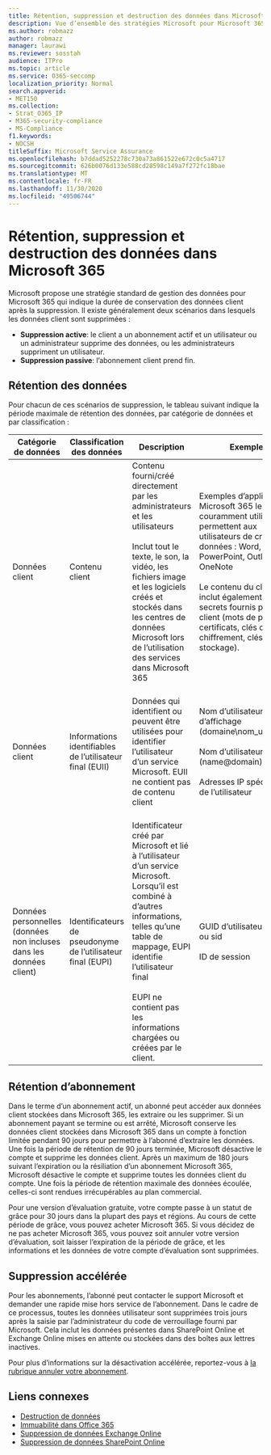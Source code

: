 ```yaml
---
title: Rétention, suppression et destruction des données dans Microsoft 365
description: Vue d’ensemble des stratégies Microsoft pour Microsoft 365 concernant la rétention, la suppression et la destruction des données.
ms.author: robmazz
author: robmazz
manager: laurawi
ms.reviewer: sosstah
audience: ITPro
ms.topic: article
ms.service: O365-seccomp
localization_priority: Normal
search.appverid:
- MET150
ms.collection:
- Strat_O365_IP
- M365-security-compliance
- MS-Compliance
f1.keywords:
- NOCSH
titleSuffix: Microsoft Service Assurance
ms.openlocfilehash: b7ddad5252278c730a73a861522e672c0c5a4717
ms.sourcegitcommit: 626b0076d133e588cd28598c149a7f272fc18bae
ms.translationtype: MT
ms.contentlocale: fr-FR
ms.lasthandoff: 11/30/2020
ms.locfileid: "49506744"
---
```

# <a name="data-retention-deletion-and-destruction-in-microsoft-365"></a>Rétention, suppression et destruction des données dans Microsoft 365

Microsoft propose une stratégie standard de gestion des données pour Microsoft 365 qui indique la durée de conservation des données client après la suppression. Il existe généralement deux scénarios dans lesquels les données client sont supprimées :

- **Suppression active**: le client a un abonnement actif et un utilisateur ou un administrateur supprime des données, ou les administrateurs suppriment un utilisateur.
- **Suppression passive**: l’abonnement client prend fin.

## <a name="data-retention"></a>Rétention des données

Pour chacun de ces scénarios de suppression, le tableau suivant indique la période maximale de rétention des données, par catégorie de données et par classification :

| Catégorie de données | Classification des données | Description | Exemples | Période de rétention |
|-----------------|-----------------|-----------------|----------------------------------|-------------------------------|
| Données client | Contenu client| Contenu fourni/créé directement par les administrateurs et les utilisateurs <br><br> Inclut tout le texte, le son, la vidéo, les fichiers image et les logiciels créés et stockés dans les centres de données Microsoft lors de l’utilisation des services dans Microsoft 365 | Exemples d’applications Microsoft 365 les plus couramment utilisées qui permettent aux utilisateurs de créer des données : Word, Excel, PowerPoint, Outlook et OneNote <br><br> Le contenu du client inclut également les secrets fournis par le client (mots de passe, certificats, clés de chiffrement, clés de stockage). | **Scénario de suppression active :** au plus 30 jours <br><br> **Scénario de suppression passive :** au plus 180 jours |
| Données client | Informations identifiables de l’utilisateur final (EUII) | Données qui identifient ou peuvent être utilisées pour identifier l’utilisateur d’un service Microsoft. EUII ne contient pas de contenu client | Nom d’utilisateur ou nom d’affichage (domaine\nom_utilisateur) <br><br> Nom d’utilisateur principal (name@domain) <br><br>  Adresses IP spécifiques de l’utilisateur | **Scénario de suppression active :** au plus 180 jours (seule une action de l’administrateur client) <br><br> **Scénario de suppression passive :** au plus 180 jours |
| Données personnelles <br> (données non incluses dans les données client) | Identificateurs de pseudonyme de l’utilisateur final (EUPI) | Identificateur créé par Microsoft et lié à l’utilisateur d’un service Microsoft. Lorsqu’il est combiné à d’autres informations, telles qu’une table de mappage, EUPI identifie l’utilisateur final <br><br> EUPI ne contient pas les informations chargées ou créées par le client. | GUID d’utilisateur, PUIDs ou sid <br><br> ID de session | **Scénario de suppression active :** au plus 30 jours <br><br> **Scénario de suppression passive :** au plus 180 jours |

## <a name="subscription-retention"></a>Rétention d’abonnement

Dans le terme d’un abonnement actif, un abonné peut accéder aux données client stockées dans Microsoft 365, les extraire ou les supprimer. Si un abonnement payant se termine ou est arrêté, Microsoft conserve les données client stockées dans Microsoft 365 dans un compte à fonction limitée pendant 90 jours pour permettre à l’abonné d’extraire les données. Une fois la période de rétention de 90 jours terminée, Microsoft désactive le compte et supprime les données client. Après un maximum de 180 jours suivant l’expiration ou la résiliation d’un abonnement Microsoft 365, Microsoft désactive le compte et supprime toutes les données client du compte. Une fois la période de rétention maximale des données écoulée, celles-ci sont rendues irrécupérables au plan commercial.

Pour une version d’évaluation gratuite, votre compte passe à un statut de grâce pour 30 jours dans la plupart des pays et régions. Au cours de cette période de grâce, vous pouvez acheter Microsoft 365. Si vous décidez de ne pas acheter Microsoft 365, vous pouvez soit annuler votre version d’évaluation, soit laisser l’expiration de la période de grâce, et les informations et les données de votre compte d’évaluation sont supprimées.

## <a name="expedited-deletion"></a>Suppression accélérée

Pour les abonnements, l’abonné peut contacter le support Microsoft et demander une rapide mise hors service de l’abonnement. Dans le cadre de ce processus, toutes les données utilisateur sont supprimées trois jours après la saisie par l’administrateur du code de verrouillage fourni par Microsoft. Cela inclut les données présentes dans SharePoint Online et Exchange Online mises en attente ou stockées dans des boîtes aux lettres inactives.

Pour plus d’informations sur la désactivation accélérée, reportez-vous à [la rubrique annuler votre abonnement](https://docs.microsoft.com/microsoft-365/commerce/subscriptions/cancel-your-subscription).

## <a name="related-links"></a>Liens connexes

- [Destruction de données](assurance-data-destruction.md)
- [Immuabilité dans Office 365](assurance-data-immutability.md)
- [Suppression de données Exchange Online](assurance-exchange-online-data-deletion.md)
- [Suppression de données SharePoint Online](assurance-sharepoint-online-data-deletion.md)

